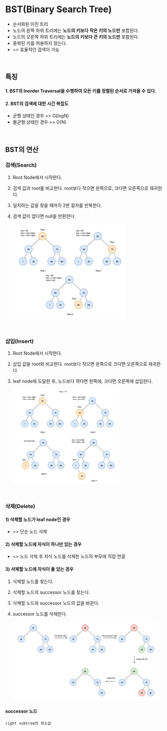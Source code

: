 # BST(Binary Search Tree)

- 순서화된 이진 트리
- 노드의 왼쪽 하위 트리에는 **노드의 키보다 작은 키의 노드만** 포함된다.
- 노드의 오른쪽 하위 트리에는 **노드의 키보다 큰 키의 노드만** 포함된다.
- 중복된 키를 허용하지 않는다.
- => 효율적인 검색이 가능

<br>

## 특징

#### 1. BST의 **Inorder Traversal**을 수행하여 **모든 키를 정렬된 순서**로 가져올 수 있다.

#### 2. BST의 검색에 대한 시간 복잡도

- 균형 상태인 경우 => O(logN)
- 불균형 상태인 경우 => O(N)

<br>

## BST의 연산

### 검색(Search)

1. Root Node에서 시작한다.
2. 검색 값과 root를 비교한다. root보다 작으면 왼쪽으로, 크다면 오른쪽으로 재귀한다.
3. 일치하는 값을 찾을 때까지 2번 절차를 반복한다.
4. 검색 값이 없다면 null을 반환한다.

   <img src="./img/bst_search.png" height=300>

<br>

### 삽입(Insert)

1. Root Node에서 시작한다.
2. 삽입 값을 root와 비교한다. root보다 작으면 왼쪽으로 크다면 오른쪽으로 재귀한다.
3. leaf node에 도달한 후, 노드보다 작다면 왼쪽에, 크다면 오른쪽에 삽입한다.

   <img src="./img/bst_insert.png" height=300>

<br>

### 삭제(Delete)

#### 1) 삭제할 노드가 leaf node인 경우

- => 단순 노드 삭제

#### 2) 삭제할 노드에 자식이 하나만 있는 경우

- => 노드 삭제 후 자식 노드를 삭제한 노드의 부모에 직접 연결

#### 3) 삭제할 노드에 자식이 둘 있는 경우

1. 삭제할 노드를 찾는다.
2. 삭제할 노드의 successor 노드를 찾는다.
3. 삭제할 노드와 successor 노드의 값을 바꾼다.
4. successor 노드를 삭제한다.

   <img src="./img/bst_delete.png" height=250>

#### successor 노드

    right subtree의 최소값
